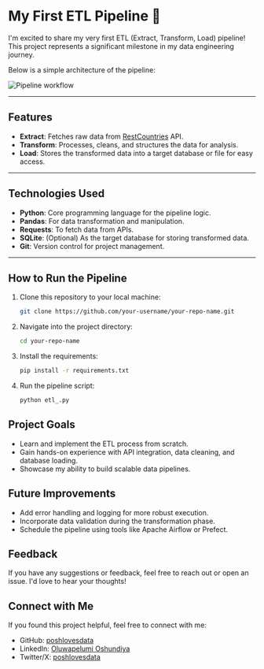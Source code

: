 # **My First ETL Pipeline 🚀**  

I'm excited to share my very first ETL (Extract, Transform, Load) pipeline! This project represents a significant milestone in my data engineering journey.  

Below is a simple architecture of the pipeline:  

![Pipeline workflow](https://github.com/user-attachments/assets/81e4a412-b785-4977-b1fd-65ddea337d38)


---

## **Features**
- **Extract**: Fetches raw data from [RestCountries](https://restcountries.com/) API.  
- **Transform**: Processes, cleans, and structures the data for analysis.  
- **Load**: Stores the transformed data into a target database or file for easy access.  

---

## **Technologies Used**
- **Python**: Core programming language for the pipeline logic.  
- **Pandas**: For data transformation and manipulation.  
- **Requests**: To fetch data from APIs.  
- **SQLite**: (Optional) As the target database for storing transformed data.  
- **Git**: Version control for project management.  

---

## **How to Run the Pipeline**
1. Clone this repository to your local machine:  
   ```bash
   git clone https://github.com/your-username/your-repo-name.git
2. Navigate into the project directory:
   ```bash
   cd your-repo-name
3. Install the requirements:
   ```bash
   pip install -r requirements.txt
4. Run the pipeline script:
   ```bash
   python etl_.py
## **Project Goals**
- Learn and implement the ETL process from scratch.
- Gain hands-on experience with API integration, data cleaning, and database loading.
- Showcase my ability to build scalable data pipelines.

## **Future Improvements**
- Add error handling and logging for more robust execution.
- Incorporate data validation during the transformation phase.
- Schedule the pipeline using tools like Apache Airflow or Prefect.

## **Feedback**
If you have any suggestions or feedback, feel free to reach out or open an issue. I'd love to hear your thoughts!

## **Connect with Me**
If you found this project helpful, feel free to connect with me:
- GitHub: [poshlovesdata](https://github.com/poshlovesdata)
- LinkedIn: [Oluwapelumi Oshundiya](https://www.linkedin.com/in/poshlovesdata/)
- Twitter/X: [poshlovesdata](https://x.com/poshlovesdata)
